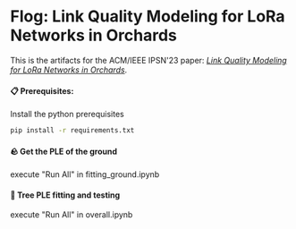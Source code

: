 # Flog: Link Quality Modeling for LoRa Networks in Orchards
This is the artifacts for the ACM/IEEE IPSN'23 paper:
[*Link Quality Modeling for LoRa Networks in Orchards*](https://dl.acm.org/doi/abs/10.1145/3583120.3586969).

#### 📋 Prerequisites:

Install the python prerequisites

  ```bash
  pip install -r requirements.txt
  ```

#### 🪨 Get the PLE of the ground 

execute "Run All" in fitting_ground.ipynb

#### 🌳 Tree PLE fitting and testing

execute "Run All" in overall.ipynb

